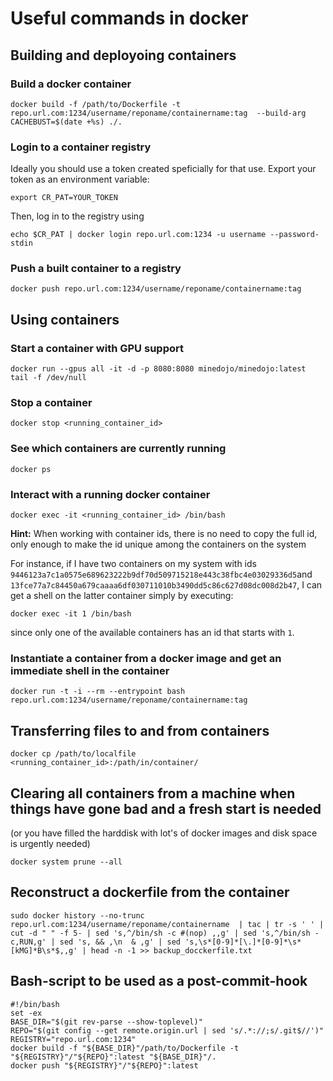 # Useful commands in docker

## Building and deployoing containers

### Build a docker container
```
docker build -f /path/to/Dockerfile -t repo.url.com:1234/username/reponame/containername:tag  --build-arg CACHEBUST=$(date +%s) ./.
```

### Login to a container registry

Ideally you should use a token created speficially for that use. Export your token as an environment variable:

```
export CR_PAT=YOUR_TOKEN
```

Then, log in to the registry using

```
echo $CR_PAT | docker login repo.url.com:1234 -u username --password-stdin
```

### Push a built container to a registry
```
docker push repo.url.com:1234/username/reponame/containername:tag
```

## Using containers

### Start a container with GPU support

```
docker run --gpus all -it -d -p 8080:8080 minedojo/minedojo:latest tail -f /dev/null
```

### Stop a container

```
docker stop <running_container_id>
```

### See which containers are currently running

```
docker ps
```

### Interact with a running docker container

```
docker exec -it <running_container_id> /bin/bash
```
**Hint:** When working with container ids, there is no need to copy the full id, only enough to make the id unique among the containers on the system

For instance, if I have two containers on my system with ids ``9446123a7c1a0575e689623222b9df70d509715218e443c38fbc4e03029336d5``and ``13fce77a7c84450a679caaaa6df030711010b3490dd5c86c627d08dc008d2b47``, I can get a shell on the latter container simply by executing:

``
docker exec -it 1 /bin/bash
``

since only one of the available containers has an id that starts with ``1``.

### Instantiate a container from a docker image and get an immediate shell in the container 

```
docker run -t -i --rm --entrypoint bash repo.url.com:1234/username/reponame/containername:tag
```

## Transferring files to and from containers

```
docker cp /path/to/localfile <running_container_id>:/path/in/container/
```

## Clearing all containers from a machine when things have gone bad and a fresh start is needed

(or you have filled the harddisk with lot's of docker images and disk space is urgently needed)

```
docker system prune --all
```

## Reconstruct a dockerfile from the container 

```
sudo docker history --no-trunc repo.url.com:1234/username/reponame/containername  | tac | tr -s ' ' | cut -d " " -f 5- | sed 's,^/bin/sh -c #(nop) ,,g' | sed 's,^/bin/sh -c,RUN,g' | sed 's, && ,\n  & ,g' | sed 's,\s*[0-9]*[\.]*[0-9]*\s*[kMG]*B\s*$,,g' | head -n -1 >> backup_docckerfile.txt
```

## Bash-script to be used as a post-commit-hook

```
#!/bin/bash
set -ex
BASE_DIR="$(git rev-parse --show-toplevel)"
REPO="$(git config --get remote.origin.url | sed 's/.*://;s/.git$//')"
REGISTRY="repo.url.com:1234"
docker build -f "${BASE_DIR}"/path/to/Dockerfile -t "${REGISTRY}"/"${REPO}":latest "${BASE_DIR}"/.
docker push "${REGISTRY}"/"${REPO}":latest
```
